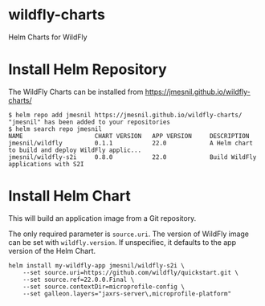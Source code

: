 # wildfly-charts
Helm Charts for WildFly

# Install Helm Repository

The WildFly Charts can be installed from https://jmesnil.github.io/wildfly-charts/

```
$ helm repo add jmesnil https://jmesnil.github.io/wildfly-charts/
"jmesnil" has been added to your repositories
$ helm search repo jmesnil
NAME                    CHART VERSION   APP VERSION     DESCRIPTION
jmesnil/wildfly         0.1.1           22.0            A Helm chart to build and deploy WildFly applic...
jmesnil/wildfly-s2i     0.8.0           22.0            Build WildFly applications with S2I
````

# Install Helm Chart
This will build an application image from a Git repository.

The only required parameter is `source.uri`.
The version of WildFly image can be set with `wildfly.version`. If unspecifiec, it defaults
to the app version of the Helm Chart.

```
helm install my-wildfly-app jmesnil/wildfly-s2i \
    --set source.uri=https://github.com/wildfly/quickstart.git \
    --set source.ref=22.0.0.Final \
    --set source.contextDir=microprofile-config \
    --set galleon.layers="jaxrs-server\,microprofile-platform"
```
